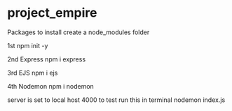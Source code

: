 # project_empire

Packages to install create a node_modules folder

1st
npm init -y


2nd
Express 
npm i express

3rd
EJS
npm i ejs

4th
Nodemon 
npm i nodemon 

server is set to local host 4000
to test run this in terminal
nodemon index.js
